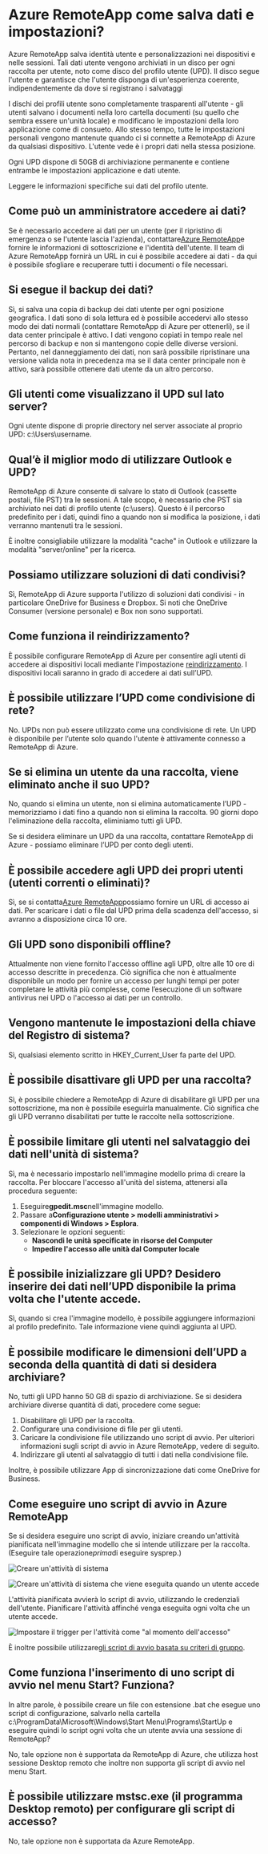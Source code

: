 
<properties 
    pageTitle="Dati del profilo utente in Azure RemoteApp | Microsoft Azure"
	description="Informazioni su come i dati utente vengono archiviati e consultati in Azure RemoteApp"
	services="remoteapp"
	documentationCenter="" 
	authors="lizap" 
	manager="mbaldwin" />

<tags 
    ms.service="remoteapp" 
    ms.workload="compute" 
    ms.tgt_pltfrm="na" 
    ms.devlang="na" 
    ms.topic="article" 
    ms.date="09/29/2015" 
    ms.author="elizapo" />



# Azure RemoteApp come salva dati e impostazioni?

Azure RemoteApp salva identità utente e personalizzazioni nei dispositivi e nelle sessioni. Tali dati utente vengono archiviati in un disco per ogni raccolta per utente, noto come disco del profilo utente (UPD). Il disco segue l'utente e garantisce che l'utente disponga di un'esperienza coerente, indipendentemente da dove si registrano i salvataggi

I dischi dei profili utente sono completamente trasparenti all'utente - gli utenti salvano i documenti nella loro cartella documenti (su quello che sembra essere un'unità locale) e modificano le impostazioni della loro applicazione come di consueto. Allo stesso tempo, tutte le impostazioni personali vengono mantenute quando ci si connette a RemoteApp di Azure da qualsiasi dispositivo. L'utente vede è i propri dati nella stessa posizione.

Ogni UPD dispone di 50GB di archiviazione permanente e contiene entrambe le impostazioni applicazione e dati utente.

Leggere le informazioni specifiche sui dati del profilo utente.

## Come può un amministratore accedere ai dati?

Se è necessario accedere ai dati per un utente (per il ripristino di emergenza o se l'utente lascia l'azienda), contattare[Azure RemoteApp](mailto:remoteappforum@microsoft.com)e fornire le informazioni di sottoscrizione e l'identità dell'utente. Il team di Azure RemoteApp fornirà un URL in cui è possibile accedere ai dati - da qui è possibile sfogliare e recuperare tutti i documenti o file necessari.


## Si esegue il backup dei dati?

Sì, si salva una copia di backup dei dati utente per ogni posizione geografica. I dati sono di sola lettura ed è possibile accedervi allo stesso modo dei dati normali (contattare RemoteApp di Azure per ottenerli), se il data center principale è attivo. I dati vengono copiati in tempo reale nel percorso di backup e non si mantengono copie delle diverse versioni. Pertanto, nel danneggiamento dei dati, non sarà possibile ripristinare una versione valida nota in precedenza ma se il data center principale non è attivo, sarà possibile ottenere dati utente da un altro percorso.

## Gli utenti come visualizzano il UPD sul lato server?

Ogni utente dispone di proprie directory nel server associate al proprio UPD: c:\\Users\\username.

## Qual’è il miglior modo di utilizzare Outlook e UPD?

RemoteApp di Azure consente di salvare lo stato di Outlook (cassette postali, file PST) tra le sessioni. A tale scopo, è necessario che PST sia archiviato nei dati di profilo utente (c:\\users<nomeutente>). Questo è il percorso predefinito per i dati, quindi fino a quando non si modifica la posizione, i dati verranno mantenuti tra le sessioni.

È inoltre consigliabile utilizzare la modalità "cache" in Outlook e utilizzare la modalità "server/online" per la ricerca.

## Possiamo utilizzare soluzioni di dati condivisi?
Sì, RemoteApp di Azure supporta l'utilizzo di soluzioni dati condivisi - in particolare OneDrive for Business e Dropbox. Si noti che OneDrive Consumer (versione personale) e Box non sono supportati.

## Come funziona il reindirizzamento?
È possibile configurare RemoteApp di Azure per consentire agli utenti di accedere ai dispositivi locali mediante l'impostazione [reindirizzamento](remoteapp-redirection.md). I dispositivi locali saranno in grado di accedere ai dati sull’UPD.

## È possibile utilizzare l’UPD come condivisione di rete?
No. UPDs non può essere utilizzato come una condivisione di rete. Un UPD è disponibile per l’utente solo quando l'utente è attivamente connesso a RemoteApp di Azure.

## Se si elimina un utente da una raccolta, viene eliminato anche il suo UPD?

No, quando si elimina un utente, non si elimina automaticamente l’UPD - memorizziamo i dati fino a quando non si elimina la raccolta. 90 giorni dopo l'eliminazione della raccolta, eliminiamo tutti gli UPD.

Se si desidera eliminare un UPD da una raccolta, contattare RemoteApp di Azure - possiamo eliminare l’UPD per conto degli utenti.

## È possibile accedere agli UPD dei propri utenti (utenti correnti o eliminati)?

Sì, se si contatta[Azure RemoteApp](mailto:remoteappforum@microsoft.com)possiamo fornire un URL di accesso ai dati. Per scaricare i dati o file dal UPD prima della scadenza dell'accesso, si avranno a disposizione circa 10 ore.

## Gli UPD sono disponibili offline?

Attualmente non viene fornito l'accesso offline agli UPD, oltre alle 10 ore di accesso descritte in precedenza. Ciò significa che non è attualmente disponibile un modo per fornire un accesso per lunghi tempi per poter completare le attività più complesse, come l’esecuzione di un software antivirus nei UPD o l'accesso ai dati per un controllo.

## Vengono mantenute le impostazioni della chiave del Registro di sistema?
Sì, qualsiasi elemento scritto in HKEY\_Current\_User fa parte del UPD.

## È possibile disattivare gli UPD per una raccolta?

Sì, è possibile chiedere a RemoteApp di Azure di disabilitare gli UPD per una sottoscrizione, ma non è possibile eseguirla manualmente. Ciò significa che gli UPD verranno disabilitati per tutte le raccolte nella sottoscrizione.

## È possibile limitare gli utenti nel salvataggio dei dati nell'unità di sistema?

Sì, ma è necessario impostarlo nell'immagine modello prima di creare la raccolta. Per bloccare l'accesso all'unità del sistema, attenersi alla procedura seguente:

1. Eseguire**gpedit.msc**nell'immagine modello.
2. Passare a**Configurazione utente > modelli amministrativi > componenti di Windows > Esplora**.
3. Selezionare le opzioni seguenti:
	- **Nascondi le unità specificate in risorse del Computer**
	- **Impedire l'accesso alle unità dal Computer locale**

## È possibile inizializzare gli UPD? Desidero inserire dei dati nell’UPD disponibile la prima volta che l'utente accede.

Sì, quando si crea l'immagine modello, è possibile aggiungere informazioni al profilo predefinito. Tale informazione viene quindi aggiunta al UPD.

## È possibile modificare le dimensioni dell’UPD a seconda della quantità di dati si desidera archiviare?

No, tutti gli UPD hanno 50 GB di spazio di archiviazione. Se si desidera archiviare diverse quantità di dati, procedere come segue:

1. Disabilitare gli UPD per la raccolta.
2. Configurare una condivisione di file per gli utenti.
3. Caricare la condivisione file utilizzando uno script di avvio. Per ulteriori informazioni sugli script di avvio in Azure RemoteApp, vedere di seguito.
4. Indirizzare gli utenti al salvataggio di tutti i dati nella condivisione file.

Inoltre, è possibile utilizzare App di sincronizzazione dati come OneDrive for Business.

## Come eseguire uno script di avvio in Azure RemoteApp

Se si desidera eseguire uno script di avvio, iniziare creando un'attività pianificata nell'immagine modello che si intende utilizzare per la raccolta. (Eseguire tale operazione*prima*di eseguire sysprep.)

![Creare un'attività di sistema](./media/remoteapp-upd/upd1.png)

![Creare un'attività di sistema che viene eseguita quando un utente accede](./media/remoteapp-upd/upd2.png)

L'attività pianificata avvierà lo script di avvio, utilizzando le credenziali dell'utente. Pianificare l'attività affinché venga eseguita ogni volta che un utente accede.

![Impostare il trigger per l'attività come "al momento dell'accesso"](./media/remoteapp-upd/upd3.png)

È inoltre possibile utilizzare[gli script di avvio basata su criteri di gruppo](https://technet.microsoft.com/library/cc779329%28v=ws.10%29.aspx).

## Come funziona l'inserimento di uno script di avvio nel menu Start? Funziona?

In altre parole, è possibile creare un file con estensione .bat che esegue uno script di configurazione, salvarlo nella cartella c:\\ProgramData\\Microsoft\\Windows\\Start Menu\\Programs\\StartUp e eseguire quindi lo script ogni volta che un utente avvia una sessione di RemoteApp?

No, tale opzione non è supportata da RemoteApp di Azure, che utilizza host sessione Desktop remoto che inoltre non supporta gli script di avvio nel menu Start.

## È possibile utilizzare mstsc.exe (il programma Desktop remoto) per configurare gli script di accesso?

No, tale opzione non è supportata da Azure RemoteApp.

<!---HONumber=Oct15_HO1-->